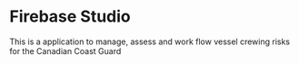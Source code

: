# Firebase Studio

This is a application to manage, assess and work flow vessel crewing risks for the Canadian Coast Guard
